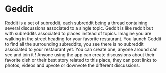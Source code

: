 # Geddit

Reddit is a set of subreddit, each subreddit being a thread containing several discussions associated to a single topic. Geddit is like reddit but with subreddits associated to places instead of topics. Imagine you are walking in the street heading for your favorite restaurant. You launch Geddit to find all the surrounding subreddits, you see there is no subreddit associated to your restaurant yet. You can create one, anyone around can see and join it ! Anyone using the app can create discussions about their favorite dish or their best story related to this place, they can post links to photos, videos and upvote or downvote the different discussions. 
